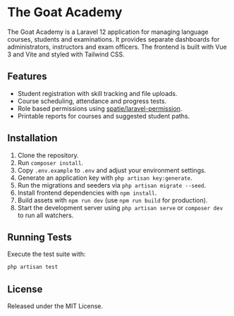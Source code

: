 # The Goat Academy

The Goat Academy is a Laravel 12 application for managing language courses, students and examinations. It provides separate dashboards for administrators, instructors and exam officers. The frontend is built with Vue 3 and Vite and styled with Tailwind CSS.

## Features
- Student registration with skill tracking and file uploads.
- Course scheduling, attendance and progress tests.
- Role based permissions using [spatie/laravel-permission](https://github.com/spatie/laravel-permission).
- Printable reports for courses and suggested student paths.

## Installation
1. Clone the repository.
2. Run `composer install`.
3. Copy `.env.example` to `.env` and adjust your environment settings.
4. Generate an application key with `php artisan key:generate`.
5. Run the migrations and seeders via `php artisan migrate --seed`.
6. Install frontend dependencies with `npm install`.
7. Build assets with `npm run dev` (use `npm run build` for production).
8. Start the development server using `php artisan serve` or `composer dev` to run all watchers.

## Running Tests
Execute the test suite with:

```bash
php artisan test
```

## License
Released under the MIT License.
